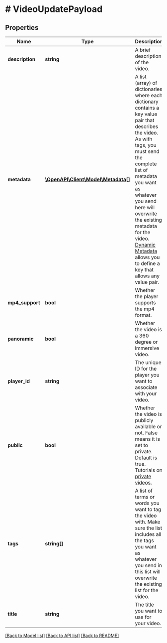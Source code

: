 # # VideoUpdatePayload

## Properties

Name | Type | Description | Notes
------------ | ------------- | ------------- | -------------
**description** | **string** | A brief description of the video. | [optional]
**metadata** | [**\OpenAPI\Client\Model\Metadata[]**](Metadata.md) | A list (array) of dictionaries where each dictionary contains a key value pair that describes the video. As with tags, you must send the complete list of metadata you want as whatever you send here will overwrite the existing metadata for the video. [Dynamic Metadata](https://api.video/blog/endpoints/dynamic-metadata) allows you to define a key that allows any value pair. | [optional]
**mp4_support** | **bool** | Whether the player supports the mp4 format. | [optional]
**panoramic** | **bool** | Whether the video is a 360 degree or immersive video. | [optional]
**player_id** | **string** | The unique ID for the player you want to associate with your video. | [optional]
**public** | **bool** | Whether the video is publicly available or not. False means it is set to private. Default is true. Tutorials on [private videos](https://api.video/blog/endpoints/private-videos). | [optional]
**tags** | **string[]** | A list of terms or words you want to tag the video with. Make sure the list includes all the tags you want as whatever you send in this list will overwrite the existing list for the video. | [optional]
**title** | **string** | The title you want to use for your video. | [optional]

[[Back to Model list]](../../README.md#models) [[Back to API list]](../../README.md#endpoints) [[Back to README]](../../README.md)
